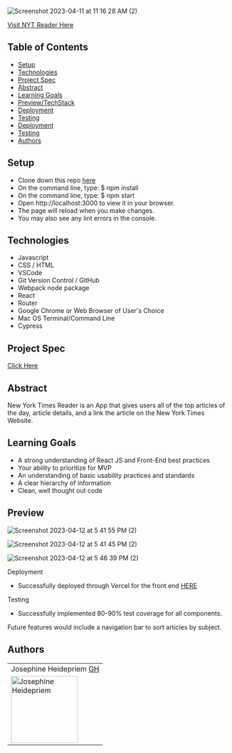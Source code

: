 ![Screenshot 2023-04-11 at 11 16 28 AM (2)](https://user-images.githubusercontent.com/108428451/231225723-a8e1b485-3993-43c9-9bd5-2e834a22be02.png)

[Visit NYT Reader Here](https://garden-grow-fe.vercel.app/)

## Table of Contents

  - [Setup](#setup)
  - [Technologies](#technologies)
  - [Project Spec](#project-spec)
  - [Abstract](#abstract)
  - [Learning Goals](#learning-goals)
  - [Preview/TechStack](#previewtechstack)
  - [Deployment](#deployment)
  - [Testing](#testing)
  - [Deployment](#deployment)
  - [Testing](#testing)
  - [Authors](#Authors)
 

## Setup
  - Clone down this repo [here](https://github.com/jheidepriem/ny-times-reader)
  - On the command line, type: $ npm install
  - On the command line, type: $ npm start
  - Open http://localhost:3000 to view it in your browser.
  - The page will reload when you make changes.
  - You may also see any lint errors in the console.


## Technologies
- Javascript
- CSS / HTML
- VSCode
- Git Version Control / GitHub
- Webpack node package
- React
- Router
- Google Chrome or Web Browser of User's Choice
- Mac OS Terminal/Command Line
- Cypress

  
## Project Spec

[Click Here](https://mod4.turing.edu/projects/take_home/take_home_fe)

## Abstract 

New York Times Reader is an App that gives users all of the top articles of the day, article details, and a link the article on the New York Times Website.


## Learning Goals

- A strong understanding of React JS and Front-End best practices
- Your ability to prioritize for MVP
- An understanding of basic usability practices and standards
- A clear hierarchy of information
- Clean, well thought out code



## Preview

![Screenshot 2023-04-12 at 5 41 55 PM (2)](https://user-images.githubusercontent.com/108428451/231602326-68fe5d46-b8a2-4a10-bada-7b681bdbebd2.png)

![Screenshot 2023-04-12 at 5 41 45 PM (2)](https://user-images.githubusercontent.com/108428451/231602361-ed3b62ce-e7f4-4876-9dd5-fb18445145d7.png)

![Screenshot 2023-04-12 at 5 46 39 PM (2)](https://user-images.githubusercontent.com/108428451/231602740-21edb3f3-96ae-4898-bd34-f62d888cb1cf.png)



Deployment

- Successfully deployed through Vercel for the front end [HERE]()

Testing
- Successfully implemented 80-90% test coverage for all components.

Future features would include a navigation bar to sort articles by subject.

## Authors

<table>
  <tr>
      <td> Josephine Heidepriem <a href="https://github.com/jheidepriem">GH</td>
    </tr>
<td><img src="https://avatars.githubusercontent.com/u/108428451?v=4" alt="Josephine Heidepriem"
 width="150" height="auto" /></td>
</table>
